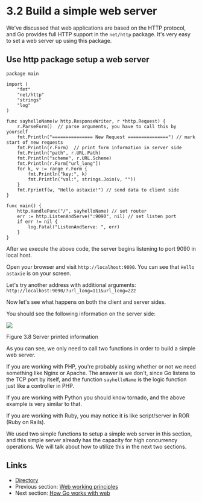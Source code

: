 # 3.2 Build a simple web server

We've discussed that web applications are based on the HTTP protocol, and Go provides full HTTP support in the `net/http` package. It's very easy to set a web server up using this package.

## Use http package setup a web server

	package main

	import (
    	"fmt"
    	"net/http"
    	"strings"
    	"log"
	)

	func sayhelloName(w http.ResponseWriter, r *http.Request) {
    	r.ParseForm()  // parse arguments, you have to call this by yourself
        fmt.Println("=============== New Request ===============") // mark start of new requests
    	fmt.Println(r.Form)  // print form information in server side
    	fmt.Println("path", r.URL.Path)
    	fmt.Println("scheme", r.URL.Scheme)
    	fmt.Println(r.Form["url_long"])
    	for k, v := range r.Form {
        	fmt.Println("key:", k)
        	fmt.Println("val:", strings.Join(v, ""))
    	}
    	fmt.Fprintf(w, "Hello astaxie!") // send data to client side
	}

	func main() {
    	http.HandleFunc("/", sayhelloName) // set router
    	err := http.ListenAndServe(":9090", nil) // set listen port
    	if err != nil {
        	log.Fatal("ListenAndServe: ", err)
    	}
	}
	
After we execute the above code, the server begins listening to port 9090 in local host.

Open your browser and visit `http://localhost:9090`. You can see that `Hello astaxie` is on your screen.

Let's try another address with additional arguments: `http://localhost:9090/?url_long=111&url_long=222`

Now let's see what happens on both the client and server sides.

You should see the following information on the server side:

![](images/3.2.goweb.png?raw=true)

Figure 3.8 Server printed information

As you can see, we only need to call two functions in order to build a simple web server.

If you are working with PHP, you're probably asking whether or not we need something like Nginx or Apache. The answer is we don't, since Go listens to the TCP port by itself, and the function `sayhelloName` is the logic function just like a controller in PHP.

If you are working with Python you should know tornado, and the above example is very similar to that.

If you are working with Ruby, you may notice it is like script/server in ROR (Ruby on Rails).

We used two simple functions to setup a simple web server in this section, and this simple server already has the capacity for high concurrency operations. We will talk about how to utilize this in the next two sections.

## Links

- [Directory](preface.md)
- Previous section: [Web working principles](03.1.md)
- Next section: [How Go works with web](03.3.md)

